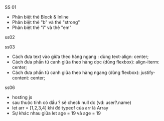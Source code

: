 SS 01
- Phân biệt thẻ Block & Inline
- Phân biệt thẻ "b" và thẻ "strong"
- Phân biệt thẻ "i" và thẻ "em"

ss02

ss03

- Cách đưa text vào giữa theo hàng ngang : dùng text-align: center;
- Cách đưa phần tử canh giữa theo hàng dọc (dùng flexbox): align-iterm: center;
- Cách đưa phần tử canh giữa theo hàng ngang (dùng flexbox): justify-content: center;

ss06

- hosting js
- sau thuộc tính có dấu ? sẽ check null dc (vd: user?.name)
- let arr = [1,2,3,4] khi đó typeof của arr là Array<number>
- Sự khác nhau giữa let age = 19 và age = 19